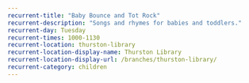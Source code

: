 ```yaml
---
recurrent-title: "Baby Bounce and Tot Rock"
recurrent-description: "Songs and rhymes for babies and toddlers."
recurrent-day: Tuesday
recurrent-times: 1000-1130
recurrent-location: thurston-library
recurrent-location-display-name: Thurston Library
recurrent-location-display-url: /branches/thurston-library/
recurrent-category: children
---
```

